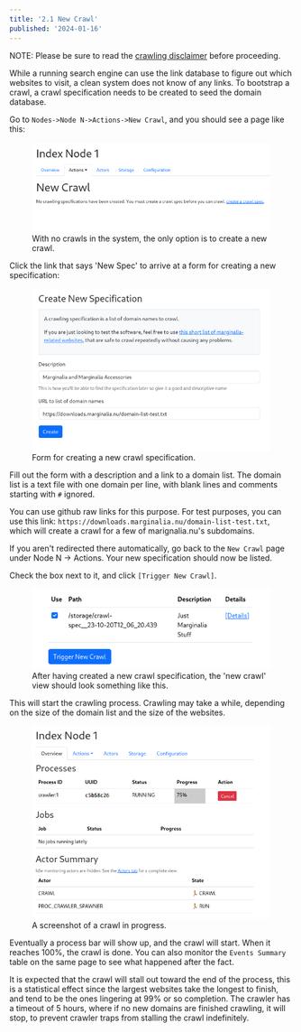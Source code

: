```yaml
---
title: '2.1 New Crawl'
published: '2024-01-16'
---
```


NOTE: Please be sure to read the [crawling disclaimer](/2_crawling/#important-disclaimer-about-web-crawling) before proceeding.


While a running search engine can use the link database to figure out which websites to visit, a clean
system does not know of any links.  To bootstrap a crawl, a crawl specification needs to be created to 
seed the domain database.

Go to `Nodes->Node N->Actions->New Crawl`, and you should see a page like this:

<figure>
    <img src="new_crawl.png">
    <figcaption>
        With no crawls in the system, the only option is to create a new crawl.
    </figcaption>
</figure>

Click the link that says 'New Spec' to arrive at a form for creating a new specification:

<figure>
    <img src="new_spec.png">
    <figcaption>
        Form for creating a new crawl specification.
    </figcaption>
</figure>

Fill out the form with a description and a link to a domain list.  The domain list is a text file with one domain per line, with blank lines and comments starting with `#` ignored.  

You can use github raw links for this purpose.  For test purposes, you can use this link: `https://downloads.marginalia.nu/domain-list-test.txt`, which will create a crawl for a few
of marignalia.nu's subdomains.

If you aren't redirected there automatically, go back to the `New Crawl` page under Node N -> Actions.  Your new specification should now be listed.  

Check the box next to it, and click `[Trigger New Crawl]`.

<figure>
    <img src="new_crawl2.png">
    <figcaption>After having created a new crawl specification, the 'new crawl' view should look something like this.</figcaption>
</figure>

This will start the crawling process.  Crawling may take a while, depending on the size
of the domain list and the size of the websites.  

<figure>
<img src="crawl_in_progress.png">
<figcaption>A screenshot of a crawl in progress.</figcaption>
</figure>

Eventually a process bar will show up, and the crawl will start.  When it reaches 100%, the crawl is done.
You can also monitor the `Events Summary` table on the same page to see what happened after the fact.

It is expected that the crawl will stall out toward the end  of the process, this is a statistical effect since
the largest websites take the longest to finish, and tend to be the ones lingering at 99% or so completion.  The
crawler has a timeout of 5 hours, where if no new domains are finished crawling, it will stop, to prevent crawler traps
from stalling the crawl indefinitely. 
